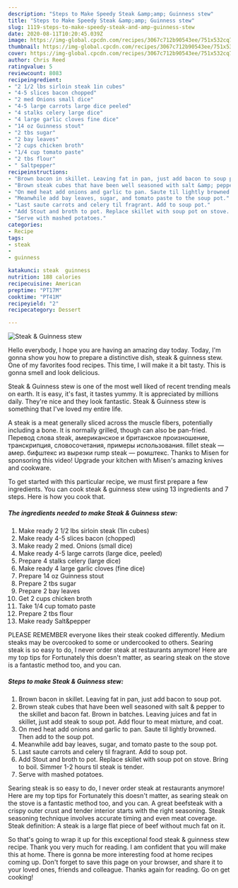 ```yaml
---
description: "Steps to Make Speedy Steak &amp;amp; Guinness stew"
title: "Steps to Make Speedy Steak &amp;amp; Guinness stew"
slug: 1119-steps-to-make-speedy-steak-and-amp-guinness-stew
date: 2020-08-11T10:20:45.039Z
image: https://img-global.cpcdn.com/recipes/3067c712b90543ee/751x532cq70/steak-guinness-stew-recipe-main-photo.jpg
thumbnail: https://img-global.cpcdn.com/recipes/3067c712b90543ee/751x532cq70/steak-guinness-stew-recipe-main-photo.jpg
cover: https://img-global.cpcdn.com/recipes/3067c712b90543ee/751x532cq70/steak-guinness-stew-recipe-main-photo.jpg
author: Chris Reed
ratingvalue: 5
reviewcount: 8083
recipeingredient:
- "2 1/2 lbs sirloin steak 1in cubes"
- "4-5 slices bacon chopped"
- "2 med Onions small dice"
- "4-5 large carrots large dice peeled"
- "4 stalks celery large dice"
- "4 large garlic cloves fine dice"
- "14 oz Guinness stout"
- "2 tbs sugar"
- "2 bay leaves"
- "2 cups chicken broth"
- "1/4 cup tomato paste"
- "2 tbs flour"
- " Saltpepper"
recipeinstructions:
- "Brown bacon in skillet. Leaving fat in pan, just add bacon to soup pot."
- "Brown steak cubes that have been well seasoned with salt &amp; pepper to the skillet and bacon fat. Brown in batches. Leaving juices and fat in skillet, just add steak to soup pot. Add flour to meat mixture, and coat."
- "On med heat add onions and garlic to pan. Saute til lightly browned. Then add to the soup pot."
- "Meanwhile add bay leaves, sugar, and tomato paste to the soup pot."
- "Last saute carrots and celery til fragrant. Add to soup pot."
- "Add Stout and broth to pot. Replace skillet with soup pot on stove. Bring to boil. Simmer 1-2 hours til steak is tender."
- "Serve with mashed potatoes."
categories:
- Recipe
tags:
- steak
- 
- guinness

katakunci: steak  guinness 
nutrition: 188 calories
recipecuisine: American
preptime: "PT17M"
cooktime: "PT41M"
recipeyield: "2"
recipecategory: Dessert

---
```



![Steak &amp; Guinness stew](https://img-global.cpcdn.com/recipes/3067c712b90543ee/751x532cq70/steak-guinness-stew-recipe-main-photo.jpg)

Hello everybody, I hope you are having an amazing day today. Today, I'm gonna show you how to prepare a distinctive dish, steak &amp; guinness stew. One of my favorites food recipes. This time, I will make it a bit tasty. This is gonna smell and look delicious.

Steak &amp; Guinness stew is one of the most well liked of recent trending meals on earth. It is easy, it's fast, it tastes yummy. It is appreciated by millions daily. They're nice and they look fantastic. Steak &amp; Guinness stew is something that I've loved my entire life.

A steak is a meat generally sliced across the muscle fibers, potentially including a bone. It is normally grilled, though can also be pan-fried. Перевод слова steak, американское и британское произношение, транскрипция, словосочетания, примеры использования. fillet steak — амер. бифштекс из вырезки rump steak — ромштекс. Thanks to Misen for sponsoring this video! Upgrade your kitchen with Misen&#39;s amazing knives and cookware.


To get started with this particular recipe, we must first prepare a few ingredients. You can cook steak &amp; guinness stew using 13 ingredients and 7 steps. Here is how you cook that.

<!--inarticleads1-->

##### The ingredients needed to make Steak &amp; Guinness stew:

1. Make ready 2 1/2 lbs sirloin steak (1in cubes)
1. Make ready 4-5 slices bacon (chopped)
1. Make ready 2 med. Onions (small dice)
1. Make ready 4-5 large carrots (large dice, peeled)
1. Prepare 4 stalks celery (large dice)
1. Make ready 4 large garlic cloves (fine dice)
1. Prepare 14 oz Guinness stout
1. Prepare 2 tbs sugar
1. Prepare 2 bay leaves
1. Get 2 cups chicken broth
1. Take 1/4 cup tomato paste
1. Prepare 2 tbs flour
1. Make ready  Salt&amp;pepper


PLEASE REMEMBER everyone likes their steak cooked differently. Medium steaks may be overcooked to some or undercooked to others. Searing steak is so easy to do, I never order steak at restaurants anymore! Here are my top tips for Fortunately this doesn&#39;t matter, as searing steak on the stove is a fantastic method too, and you can. 

<!--inarticleads2-->

##### Steps to make Steak &amp; Guinness stew:

1. Brown bacon in skillet. Leaving fat in pan, just add bacon to soup pot.
1. Brown steak cubes that have been well seasoned with salt &amp; pepper to the skillet and bacon fat. Brown in batches. Leaving juices and fat in skillet, just add steak to soup pot. Add flour to meat mixture, and coat.
1. On med heat add onions and garlic to pan. Saute til lightly browned. Then add to the soup pot.
1. Meanwhile add bay leaves, sugar, and tomato paste to the soup pot.
1. Last saute carrots and celery til fragrant. Add to soup pot.
1. Add Stout and broth to pot. Replace skillet with soup pot on stove. Bring to boil. Simmer 1-2 hours til steak is tender.
1. Serve with mashed potatoes.


Searing steak is so easy to do, I never order steak at restaurants anymore! Here are my top tips for Fortunately this doesn&#39;t matter, as searing steak on the stove is a fantastic method too, and you can. A great beefsteak with a crispy outer crust and tender interior starts with the right seasoning. Steak seasoning technique involves accurate timing and even meat coverage. Steak definition: A steak is a large flat piece of beef without much fat on it. 

So that's going to wrap it up for this exceptional food steak &amp; guinness stew recipe. Thank you very much for reading. I am confident that you will make this at home. There is gonna be more interesting food at home recipes coming up. Don't forget to save this page on your browser, and share it to your loved ones, friends and colleague. Thanks again for reading. Go on get cooking!
